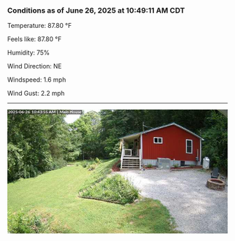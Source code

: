 ### Conditions as of June 26, 2025 at 10:49:11 AM CDT 

Temperature: 87.80 &deg;F

Feels like: 87.80 &deg;F

Humidity: 75%

Wind Direction: NE

Windspeed: 1.6 mph

Wind Gust: 2.2 mph

---

<img src="./images/latest.jpeg"/>


